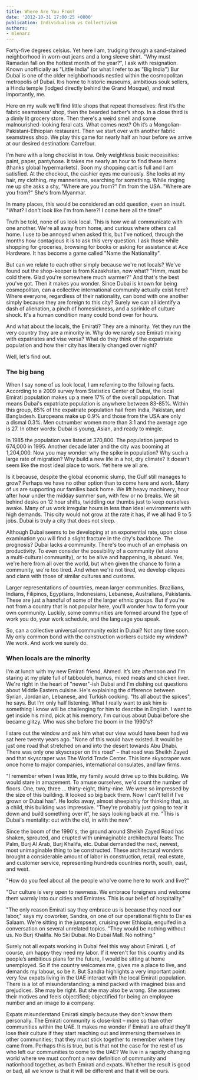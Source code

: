 ```yaml
---
title: Where Are You From?
date: '2012-10-31 17:00:25 +0000'
publication: Individualism vs Collectivism
authors:
- mlenarz
---
```


Forty-five degrees celsius. Yet here I am, trudging through a sand-stained neighborhood in worn-out jeans and a long sleeve shirt. "Why must Ramadan fall on the hottest month of the year?", I ask with resignation. Known unofficially as "Little India" (or what I refer to as "Big India") Bur Dubai is one of the older neighborhoods nestled within the cosmopolitan metropolis of Dubai. It›s home to historic museums, ambitious souk sellers, a Hindu temple (lodged directly behind the Grand Mosque), and most importantly, me.

Here on my walk we'll find little shops that repeat themselves: first it’s the fabric seamstress’ shop, then the bearded barber’s shop. In a close third is a dimly lit grocery store. Then there's a weird smell and some malnourished-looking feral cats. What comes next? Oh it’s a Mongolian-Pakistani-Ethiopian restaurant. Then we start over with another fabric seamstress shop. We play this game for nearly half an hour before we arrive at our desired destination: Carrefour.

I'm here with a long checklist in tow. Only weightless basic necessities: paint, paper, pantyhose. It takes me nearly an hour to find these items (thanks global hypermarkets). Soon my shopping cart is full and I am satisfied. At the checkout, the cashier eyes me curiously. She looks at my hair, my clothing, my mannerisms, searching for something. While ringing me up she asks a shy, "Where are you from?" I'm from the USA. "Where are you from?" She's from Myanmar.

In many places, this would be considered an odd question, even an insult. "What? I don't look like I'm from here?! I come here all the time!”

Truth be told, none of us look local. This is how we all communicate with one another. We're all away from home, and curious where others call home. I use to be annoyed when asked this, but I've noticed, through the months how contagious it is to ask this very question. I ask those while shopping for groceries, browsing for books or asking for assistance at Ace Hardware. It has become a game called "Name the Nationality".

But can we relate to each other simply because we're not locals? We've found out the shop-keeper is from Kazakhstan, now what? "Hmm, must be cold there. Glad you're somewhere much warmer?" And that's the best you've got. Then it makes you wonder. Since Dubai is known for being cosmopolitan, can a collective international community actually exist here? Where everyone, regardless of their nationality, can bond with one another simply because they are foreign to this city? Surely we can all identify a dash of alienation, a pinch of homesickness, and a sprinkle of culture shock. It's a human condition many could bond over for hours.

And what about the locals, the Emirati? They are a minority. Yet they run the very country they are a minority in. Why do we rarely see Emirati mixing with expatriates and vise versa? What do they think of the expatriate population and how their city has literally changed over night?

Well, let's find out.</p>

### The big bang

When I say none of us look local, I am referring to the following facts. According to a 2009 survey from Statistics Center of Dubai, the local Emirati population makes up a mere 17% of the overall population. That means Dubai's expatriate population is anywhere between 83-85%. Within this group, 85% of the expatriate population hail from India, Pakistan, and Bangladesh. Europeans make up 0.9% and those from the USA are only a dismal 0.3%. Men outnumber women more than 3:1 and the average age is 27. In other words: Dubai is young, Asian, and ready to mingle.

In 1985 the population was listed at 370,800. The population jumped to 674,000 in 1995. Another decade later and the city was booming at 1,204,000. Now you may wonder: why the spike in population? Why such a large rate of migration? Why build a new life in a hot, dry climate? It doesn't seem like the most ideal place to work. Yet here we all are.

Is it because, despite the global economic slump, the Gulf still manages to grow? Perhaps we have no other option than to come here and work. Many of us are supporting our families back home. We lift heavy machinery, hour after hour under the midday summer sun, with few or no breaks. We sit behind desks on 12 hour shifts, twiddling our thumbs just to keep ourselves awake. Many of us work irregular hours in less than ideal environments with high demands. This city would not grow at the rate it has, if we all had 9 to 5 jobs. Dubai is truly a city that does not sleep.

Although Dubai seems to be developing at an exponential rate, upon close examination you will find a slight fracture in the city's backbone. The prognosis? Dubai lacks a community. There's too much of an emphasis on productivity. To even consider the possibility of a community (let alone a multi-cultural community), or to be alive and happening, is absurd. Yes, we're here from all over the world, but when given the chance to form a community, we're too tired. And when we're not tired, we develop cliques and clans with those of similar cultures and customs.

Larger representations of countries, mean larger communities. Brazilians, Indians, Filipinos, Egyptians, Indonesians, Lebanese, Australians, Pakistanis. These are just a handful of some of the larger ethnic groups. But if you're not from a country that is not popular here, you'll wonder how to form your own community. Luckily, some communities are formed around the type of work you do, your work schedule, and the language you speak.

So, can a collective universal community exist in Dubai? Not any time soon. My only common bond with the construction workers outside my window? We work. And work we surely do.

### When locals are the minority

I'm at lunch with my new Emirati friend, Ahmed. It’s late afternoon and I'm staring at my plate full of tabbouleh, humus, mixed meats and chicken liver. We're right in the heart of "newer"-ish Dubai and I'm dishing out questions about Middle Eastern cuisine. He's explaining the difference between Syrian, Jordanian, Lebanese, and Turkish cooking. "Its all about the spices", he says. But I’m only half listening. What I really want to ask him is something I know will be challenging for him to describe in English. I want to get inside his mind, pick at his memory. I'm curious about Dubai before she became glitzy. Who was she before the boom in the 1990's?

I stare out the window and ask him what our view would have been had we sat here
twenty years ago. "None of this would have existed. It would be just one road that stretched on and into the desert towards Abu Dhabi. There was only one skyscraper on this road" – that road was Sheikh Zayed and that skyscraper was The World Trade Center. This lone skyscraper was once home to major companies, international consulates, and law firms.

"I remember when I was little, my family would drive up to this building. We would stare in amazement. To amuse ourselves, we'd count the number of floors. One, two, three … thirty-eight, thirty-nine. We were so impressed by the size of this building. It looked so big back them. Now I can't tell if I've grown or Dubai has". He looks away, almost sheepishly for thinking that, as a child, this building was impressive. "They're probably just going to tear it down and build something over it", he says looking back at me. "This is Dubai's mentality: out with the old, in with the new”.

Since the boom of the 1990's, the ground around Sheikh Zayed Road has shaken, sprouted, and erupted with unimaginable architectural feats: The Palm, Burj Al Arab, Burj Khalifa, etc. Dubai demanded the next, newest, most unimaginable thing to be constructed. These architectural wonders brought a considerable amount of labor in construction, retail, real estate, and customer service, representing hundreds countries north, south, east, and west.

"How do you feel about all the people who've come here to work and live?"

"Our culture is very open to newness. We embrace foreigners and welcome them warmly into our cities and Emirates. This is our belief of hospitality."

"The only reason Emirati say they embrace us is because they need our labor," says my coworker, Sandra, on one of our operational flights to Dar es Salaam. We're sitting in the jumpseat, cruising over Ethiopia, engulfed in a conversation on several unrelated topics. "They would be nothing without us. No Burj Khalifa. No Ski Dubai. No Dubai Mall. No nothing."

Surely not all expats working in Dubai feel this way about Emirati. I, of course, am happy they need my labor. If it weren't for this country and its people’s ambitious plans for the future, I would be sitting at home unemployed. So if the country welcomes me, gives me a place to live, and demands my labour, so be it. But Sandra highlights a very important point: very few expats living in the UAE interact with the local Emirati population. There is a lot of misunderstanding; a mind packed with imagined bias and prejudices. She may be right. But she may also be wrong. She assumes their motives and feels objectified; objectified for being an employee number and an image to a company.

Expats misunderstand Emirati simply because they don't know them personally. The Emirati community is close-knit – more so than other communities within the UAE. It makes me wonder if Emirati are afraid they'll lose their culture if they start reaching out and immersing themselves in other communities; that they must stick together to remember where they came from. Perhaps this is true, but is that not the case for the rest of us who left our communities to come to the UAE? We live in a rapidly changing world where we must confront a new definition of community and nationhood together, as both Emirati and expats. Whether the result is good or bad, all we know is that it will be different and that it will be ours.
